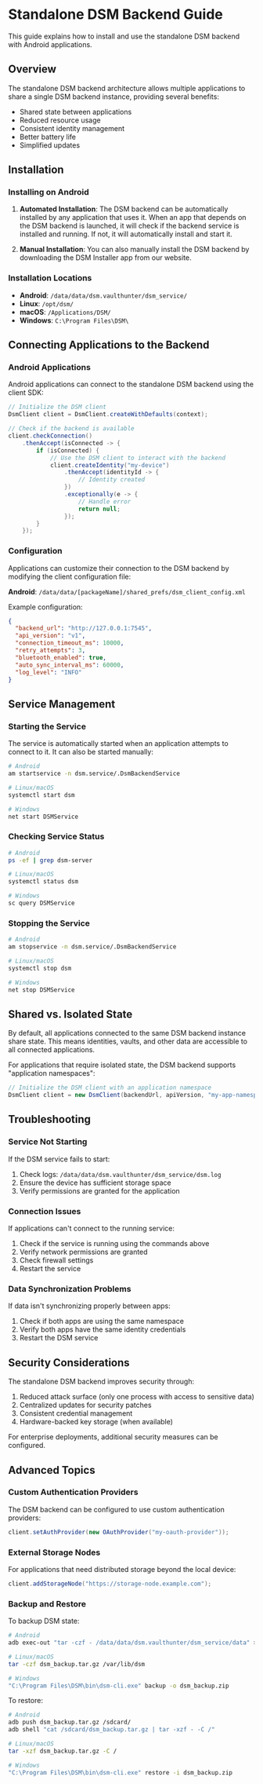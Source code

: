# Standalone DSM Backend Guide

This guide explains how to install and use the standalone DSM backend with Android applications.

## Overview

The standalone DSM backend architecture allows multiple applications to share a single DSM backend instance, providing several benefits:

- Shared state between applications
- Reduced resource usage
- Consistent identity management
- Better battery life
- Simplified updates

## Installation

### Installing on Android

1. **Automated Installation**:
   The DSM backend can be automatically installed by any application that uses it. When an app that depends on the DSM backend is launched, it will check if the backend service is installed and running. If not, it will automatically install and start it.

2. **Manual Installation**:
   You can also manually install the DSM backend by downloading the DSM Installer app from our website.

### Installation Locations

- **Android**: `/data/data/dsm.vaulthunter/dsm_service/`
- **Linux**: `/opt/dsm/`
- **macOS**: `/Applications/DSM/`
- **Windows**: `C:\Program Files\DSM\`

## Connecting Applications to the Backend

### Android Applications

Android applications can connect to the standalone DSM backend using the client SDK:

```java
// Initialize the DSM client
DsmClient client = DsmClient.createWithDefaults(context);

// Check if the backend is available
client.checkConnection()
    .thenAccept(isConnected -> {
        if (isConnected) {
            // Use the DSM client to interact with the backend
            client.createIdentity("my-device")
                .thenAccept(identityId -> {
                    // Identity created
                })
                .exceptionally(e -> {
                    // Handle error
                    return null;
                });
        }
    });
```

### Configuration

Applications can customize their connection to the DSM backend by modifying the client configuration file:

**Android**: `/data/data/[packageName]/shared_prefs/dsm_client_config.xml`

Example configuration:
```json
{
  "backend_url": "http://127.0.0.1:7545",
  "api_version": "v1",
  "connection_timeout_ms": 10000,
  "retry_attempts": 3,
  "bluetooth_enabled": true,
  "auto_sync_interval_ms": 60000,
  "log_level": "INFO"
}
```

## Service Management

### Starting the Service

The service is automatically started when an application attempts to connect to it. It can also be started manually:

```bash
# Android
am startservice -n dsm.service/.DsmBackendService

# Linux/macOS
systemctl start dsm

# Windows
net start DSMService
```

### Checking Service Status

```bash
# Android
ps -ef | grep dsm-server

# Linux/macOS
systemctl status dsm

# Windows
sc query DSMService
```

### Stopping the Service

```bash
# Android
am stopservice -n dsm.service/.DsmBackendService

# Linux/macOS
systemctl stop dsm

# Windows
net stop DSMService
```

## Shared vs. Isolated State

By default, all applications connected to the same DSM backend instance share state. This means identities, vaults, and other data are accessible to all connected applications.

For applications that require isolated state, the DSM backend supports "application namespaces":

```java
// Initialize the DSM client with an application namespace
DsmClient client = new DsmClient(backendUrl, apiVersion, "my-app-namespace");
```

## Troubleshooting

### Service Not Starting

If the DSM service fails to start:

1. Check logs: `/data/data/dsm.vaulthunter/dsm_service/dsm.log`
2. Ensure the device has sufficient storage space
3. Verify permissions are granted for the application

### Connection Issues

If applications can't connect to the running service:

1. Check if the service is running using the commands above
2. Verify network permissions are granted
3. Check firewall settings
4. Restart the service

### Data Synchronization Problems

If data isn't synchronizing properly between apps:

1. Check if both apps are using the same namespace
2. Verify both apps have the same identity credentials
3. Restart the DSM service

## Security Considerations

The standalone DSM backend improves security through:

1. Reduced attack surface (only one process with access to sensitive data)
2. Centralized updates for security patches
3. Consistent credential management
4. Hardware-backed key storage (when available)

For enterprise deployments, additional security measures can be configured.

## Advanced Topics

### Custom Authentication Providers

The DSM backend can be configured to use custom authentication providers:

```java
client.setAuthProvider(new OAuthProvider("my-oauth-provider"));
```

### External Storage Nodes

For applications that need distributed storage beyond the local device:

```java
client.addStorageNode("https://storage-node.example.com");
```

### Backup and Restore

To backup DSM state:

```bash
# Android
adb exec-out "tar -czf - /data/data/dsm.vaulthunter/dsm_service/data" > dsm_backup.tar.gz

# Linux/macOS
tar -czf dsm_backup.tar.gz /var/lib/dsm

# Windows
"C:\Program Files\DSM\bin\dsm-cli.exe" backup -o dsm_backup.zip
```

To restore:

```bash
# Android
adb push dsm_backup.tar.gz /sdcard/
adb shell "cat /sdcard/dsm_backup.tar.gz | tar -xzf - -C /"

# Linux/macOS
tar -xzf dsm_backup.tar.gz -C /

# Windows
"C:\Program Files\DSM\bin\dsm-cli.exe" restore -i dsm_backup.zip
```